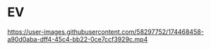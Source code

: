 # EV

https://user-images.githubusercontent.com/58297752/174468458-a90d0aba-dff4-45c4-bb22-0ce7ccf3929c.mp4


